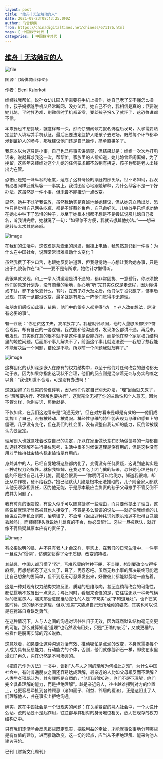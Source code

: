 ```yaml
---
layout: post
title: "维舟｜无法触动的人"
date: 2021-09-23T08:43:25.000Z
author: 乌合麒麟
from: https://chinadigitaltimes.net/chinese/671176.html
tags: [ 中国数字时代 ]
categories: [ 中国数字时代 ]
---
```

<!--1632386605000-->
[维舟｜无法触动的人](https://chinadigitaltimes.net/chinese/671176.html)
------

<div>
<p><img src="https://chinadigitaltimes.net/chinese/files/2021/09/image-1632385801485.png" alt="file" /></p><p>图源：《哈佛商业评论》</p><p>作者：Eleni Kalorkoti</p><p>婶婶找我帮忙，说孙女幼儿园入学需要在手机上操作，她自己老了又不懂怎么操作，孩子妈据说手机又经常断网，没办法弄。她自己不会，我相信是真的；但要说她儿媳，平时打游戏、刷微信时手机都正常，要给孩子报名了就坏了，这恐怕谁都不信。</p><p>本来我也不想揭破，就这样帮一次，然而仔细阅读完报名流程后发现，入学需要法定监护人填写并手机认证，最后还要法定监护人陪孩子去现场。既然每个环节都牵涉到监护人的参与，那我建议他们还是自己操作，简单直接多了。</p><p>我原本以为这只是小事，自己也已将事实讲清楚，但结果却是：婶婶一次次地打电话来，说就算求我这一次，帮帮忙。家族里的人都知道，她儿媳曾经闹离婚，为了挽留，这些年来婶婶对这个儿媳的任何要求都不敢稍有拂逆，孩子也都是老人出钱出力在管。</p><p>恐怕正是她一味纵容的态度，造成了这样奇怪的家庭内部关系，但不论如何，我没有必要同样迁就纵容——事实上，我试图耐心地跟她解释，为什么纵容不是一个好办法，这虽然是一件小事，但未尝不能推动一点改变。</p><p>显然，她并不想听我说教，虽然我确实是真诚地给她建议，但从她的立场出发，恐怕只是觉得自己两头吃瘪，都是不好惹的角色，自己命好苦。儿媳似乎已经成功地在她心中种下了恐惧的种子，以至于她根本想都不想是不是尝试说服儿媳自己报名，听我讲完后，她就说了一句：“如果你不方便，我就去想其他办法。”——想来是转头去求其他亲戚。</p><p><img src="https://chinadigitaltimes.net/chinese/files/2021/09/post-671176-614c3b1e8b758." alt="image" /></p><p>在我们的生活中，这仅仅是茶壶里的风波，但挂上电话，我忽然意识到一件事：为什么在中国社会，说理常常很难推动什么变化？</p><p>虽然我费了不少口舌，也跟她反复讲道理，但我感觉她一心想让我给她办事，只是出于礼貌装作在“听”——要不是有所求，她估计才懒得听。</p><p>我很早就发现，和上一辈人讲道理是讲不通的，都非常固执、一意孤行，你必须按他们的原定计划办，没有商量的余地，耐心地“听”完其实仅仅是走流程，因为你讲或不讲，都不会改变什么。有时，在费了好大劲之后，他们似乎被说服了，但事后发现，其实一点都没改变，最多就是有那么一阵他们觉得不无道理。</p><p>和朋友们感叹起此事，结果，他们中的很多人都觉得“劝一个老人改变想法，是没有必要的事”。</p><p>有一位说：“你还费这工夫，我早放弃了。我爸就很顽固，他的大量想法都很不符合现实，却有自己的一套逻辑。我试图和他沟通过，发现怎么都讲不通。再后来，我发现，其实他在意的根本就不是这件事是否能办好，而是他在整个家庭权力结构里的地位问题。后面那个事儿解决不了，前面这个事儿就没法说——我想了想我能不能解决后一个问题，结论是不能，所以前一个问题我就放弃了。”</p><p><img src="https://chinadigitaltimes.net/chinese/files/2021/09/post-671176-614c3b1eb9f6b." alt="image" /></p><p>这样固化的认知深深嵌入在原有的权力结构中，以至于他们对任何改变的鼓动都无动于衷。因为如果你指出这现状不合理，他们的反应则是混杂着无奈与务实的嗤之以鼻：“我也知道不合理，可是没有办法啊！”</p><p>这就回避了对现实的价值评判，因为他们假定自己别无办法，“理”因而就失效了，你“理解要执行，不理解也要执行”，这就完全无视了你的主动性和个人意志，因为不管怎样，你别废话，照做就是。</p><p>不仅如此，在我们这边看来是“沟通无效”，但在对方看来是却是有效的——他们成功捍卫了自己，没有被触动、被说服。神经性思维的特征就表现为思维和感知上的僵硬，几乎没有变化，但在我们的社会里，没有调整自我认知的能力，反倒常被误认为是坚定。</p><p>理解别人也就意味着改变自己的决定，所以在家里做长辈在职场做领导的一般都自动选择不理解不进行换位思考，生活中很多时候讲道理是没有用的，但是这种没有用对于维持社会结构稳定恰恰是有用的。</p><p>身处其中的人，已经自觉地将这些都内化了，变得没有任何质疑，这说到底其实是一种对权力的奴性。就像我婶婶，在我这里吃了闭门羹的结果，恐怕她心理更有可能的不是恨自己儿子儿媳，而是会恨我——“你明明可以给我办，知道我很难，却还从中作梗，硬不给我办。”她已经默认儿媳是根本无法推动的，儿子则全家人都默认他无须承担责任，因为他无能，于是原本最应当负责的孩子父母撒手不管反倒不成其为问题了。</p><p>我有时真的很震惊，有些人似乎可以随意搪塞一些理由，而只要他提出了理由，这些说辞就理所当然被其他人接受了，不管是多么荒谬的说法——就好像我婶婶的儿媳说自己手机会断网、怕填错了、不会填（说出这种托词的家长难道不觉得自己很丢脸吗），而婶婶转头就说她儿媳真的不会，你必须帮忙。这些一旦被默认，就好像不再质疑其原本应有的责任了。</p><p><img src="https://chinadigitaltimes.net/chinese/files/2021/09/post-671176-614c3b1eee386." alt="image" /></p><p>有必要说明的是，并不只有老人才会这样，事实上，在我们的日常生活中，一件事一旦成为“惯例”，仿佛就获得了免于质疑、改变的特权。</p><p>其结果，中国人都习惯了“忍”，再难忍受的种种不便、不合理，想到要改变它得多麻烦，再想想都忍了这么久了，算了，再忍忍吧。虽然无数小事的解决最终可能远比自己想象的要简单，但不到忍无可忍爆发出来，好像彼此都能默契地一直拖着。</p><p>这是一种对现有权力结构欠缺反思、质疑的思维取向，甚至连稍稍改变的可能性，都怯懦地不敢冒出一点念头；与此同时，看起来奇怪的是，它往往还以一种老气横秋的态度示人，嗤笑那些意图推动变化的人是“不现实”或“不知道难处”。也许在某些时候，这的确不无道理，但以“现实”来装点自己无所触动的姿态，其实也可以说是在掩饰自身缺乏勇气。</p><p>在这种情况下，人与人之间的沟通对话往往归于无效，因为既然默认结构毫无变更的可能，那么就算知道“道理”也仍然没有用处，只是“正确的废话”，又或更糟的，被看作是脱离实际的冗长说教。</p><p>这意味着，如果要让这种沟通对话有效、推动哪怕是点滴的改变，本身就需要每个人成为具有反思能力、行动能力的个体，否则，他们就像鹅卵石一样，即使在水里浸润了再久，内在仍然是不可渗透的。</p><p>《把自己作为方法》一书中，谈到“人与人之间的理解为何如此之难”，为什么中国社会中，有时普通朋友之间还容易达成理解，最亲近的人比如父母却反而不理解？人类学者项飙认为，其实理解是自然的，“他们当然知道，他们不是不理解，他们完全具备理解的能力，而是拒绝理解”。越是亲近的人，往往越难摆到对方的位置上，也更容易牵扯到各种顾忌（诸如面子、利益、邻居的看法），正是这阻止了人们理解他人，并在事实上拒绝沟通。</p><p>确实，这在中国社会是一个很现实的问题：在关系紧密的熟人社会中，一个人说什么话、说的话是不是起作用，往往都与其相对的身份地位相关，嵌入在现存的权力结构之中。</p><p>只有我们逐渐学会反思那些既定现实，摆脱利益的牵扯，才能就事论事地分辨哪些是有价值的建议，进而推动改变。这一切的起点，应当从不拒绝理解、能采纳他人建议开始。</p><p>已刊《财新文化周刊》</p>
</div>
